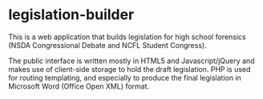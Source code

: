 # legislation-builder
This is a web application that builds legislation for high school forensics (NSDA Congressional Debate and NCFL Student Congress).

The public interface is written mostly in HTML5 and Javascript/jQuery and makes use of client-side storage to hold the draft legislation. PHP is used for routing templating, and especially to produce the final legislation in Microsoft Word (Office Open XML) format.